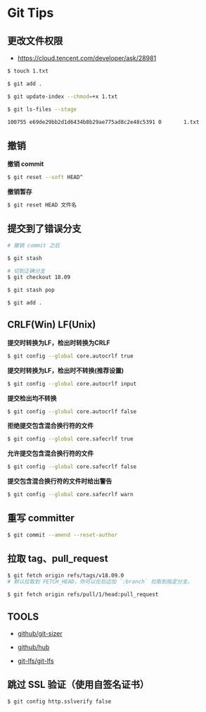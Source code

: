 # Git Tips

## 更改文件权限

* https://cloud.tencent.com/developer/ask/28981

```bash
$ touch 1.txt

$ git add .

$ git update-index --chmod=+x 1.txt

$ git ls-files --stage

100755 e69de29bb2d1d6434b8b29ae775ad8c2e48c5391 0       1.txt
```

## 撤销

**撤销 commit**

```bash
$ git reset --soft HEAD^
```

**撤销暂存**

```bash
$ git reset HEAD 文件名
```

## 提交到了错误分支

```bash
# 撤销 commit 之后

$ git stash

# 切到正确分支
$ git checkout 18.09

$ git stash pop

$ git add .
```

## CRLF(Win) LF(Unix)

**提交时转换为LF，检出时转换为CRLF**

```bash
$ git config --global core.autocrlf true
```

**提交时转换为LF，检出时不转换(推荐设置)**

```bash
$ git config --global core.autocrlf input
```

**提交检出均不转换**

```bash
$ git config --global core.autocrlf false
```

**拒绝提交包含混合换行符的文件**

```bash
$ git config --global core.safecrlf true
```

**允许提交包含混合换行符的文件**

```bash
$ git config --global core.safecrlf false
```

**提交包含混合换行符的文件时给出警告**

```bash
$ git config --global core.safecrlf warn
```

## 重写 committer

```bash
$ git commit --amend --reset-author
```

## 拉取 tag、pull_request

```bash
$ git fetch origin refs/tags/v18.09.0
# 默认拉取到 FETCH_HEAD，你可以在后边加 `:branch` 拉取到指定分支。

$ git fetch origin refs/pull/1/head:pull_request
```

## TOOLS

* [github/git-sizer](https://github.com/github/git-sizer)

* [github/hub](https://github.com/github/hub)

* [git-lfs/git-lfs](https://github.com/git-lfs/git-lfs)

## 跳过 SSL 验证（使用自签名证书）

```bash
$ git config http.sslverify false
```
